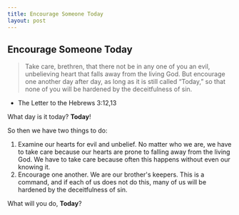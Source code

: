 ```yaml
---
title: Encourage Someone Today
layout: post
---
```





## Encourage Someone Today

>Take care, brethren, that there not be in any one of you an evil, unbelieving heart that falls away from the living God. But encourage one another day after day, as long as it is still called “Today,” so that none of you will be hardened by the deceitfulness of sin. 
- The Letter to the Hebrews 3:12,13

What day is it today? **Today**!

So then we have two things to do:
1. Examine our hearts for evil and unbelief. No matter who we are, we have to take care because our hearts are prone to falling away from the living God. We have to take care because often this happens without even our knowing it.
2. Encourage one another. We are our brother's keepers. This is a command, and if each of us does not do this, many of us will be hardened by the deceitfulness of sin.

What will you do, **Today**?


